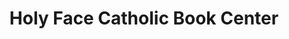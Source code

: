 ---
title: "Holy Face Catholic Book Center"
url: /san-pablo/holy-face-catholic-book-center/
shop: Bücher
---